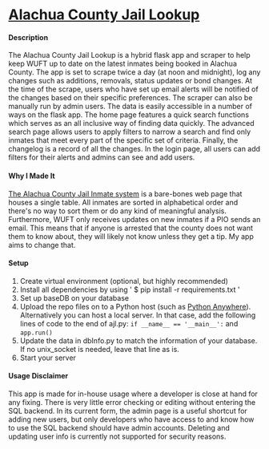 # [Alachua County Jail Lookup](http://andrewbriz.pythonanywhere.com/)

#### Description
The Alachua County Jail Lookup is a hybrid flask app and scraper to help keep WUFT up to date on the latest inmates being booked in Alachua County. The app is set to scrape twice a day (at noon and midnight), log any changes such as additions, removals, status updates or bond changes. At the time of the scrape, users who have set up email alerts will be notified of the changes based on their specific preferences. The scraper can also be manually run by admin users. The data is easily accessible in a number of ways on the flask app. The home page features a quick search functions which serves as an all inclusive way of finding data quickly. The advanced search page allows users to apply filters to narrow a search and find only inmates that meet every part of the specific set of criteria. Finally, the changelog is a record of all the changes. In the login page, all users can add filters for their alerts and admins can see and add users.

#### Why I Made It
[The Alachua County Jail Inmate system](http://oldweb.circuit8.org/inmatelist.php) is a bare-bones web page that houses a single table. All inmates are sorted in alphabetical order and there's no way to sort them or do any kind of meaningful analysis. Furthermore, WUFT only receives updates on new inmates if a PIO sends an email. This means that if anyone is arrested that the county does not want them to know about, they will likely not know unless they get a tip. My app aims to change that. 

#### Setup
1. Create virtual environment (optional, but highly recommended)
2. Install all dependencies by using ' $ pip install -r requirements.txt '
3. Set up baseDB on your database
4. Upload the repo files on to a Python host (such as [Python Anywhere](https://www.pythonanywhere.com/)). Alternatively you can host a local server. In that case, add the following lines of code to the end of ajl.py: `if __name__ == '__main__':` and `app.run()`
5. Update the data in dbInfo.py to match the information of your database. If no unix_socket is needed, leave that line as is.
6. Start your server

#### Usage Disclaimer
This app is made for in-house usage where a developer is close at hand for any fixing. There is very little error checking or editing without entering the SQL backend. In its current form, the admin page is a useful shortcut for adding new users, but only developers who have access to and know how to use the SQL backend should have admin accounts. Deleting and updating user info is currently not supported for security reasons.